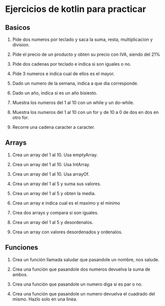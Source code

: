 # Ejercicios de kotlin para practicar

## Basicos

1. Pide dos numeros por teclado y saca la suma, resta, multiplicacion y division.

2. Pide el precio de un producto y obten su precio con IVA, siendo del 21%

3. Pide dos cadenas por teclado e indica si son iguales o no.

4. Pide 3 numeros e indica cual de ellos es el mayor.

5. Dado un numero de la semana, indica a que dia corresponde.

6. Dado un año, indica si es un año bisiesto.

7. Muestra los numeros del 1 al 10 con un while y un do-while.

8. Muestra los numeros del 1 al 10 con un for y de 10 a 0 de dos en dos en otro for.

9. Recorre una cadena caracter a caracter.

## Arrays

1. Crea un array del 1 al 10. Usa emptyArray.

2. Crea un array del 1 al 10. Usa IntArray.

3. Crea un array del 1 al 10. Usa arrayOf.

4. Crea un array del 1 al 5 y suma sus valores.

5. Crea un array del 1 al 5 y obten la media.

6. Crea un array e indica cual es el maximo y el minimo

7. Crea dos arrays y compara si son iguales.

8. Crea un array del 1 al 5 y desordenalos.

9. Crea un array con valores desordenados y ordenalos.

## Funciones

1. Crea un función llamada saludar que pasandole un nombre, nos salude.

2. Crea una función que pasandole dos numeros devuelva la suma de ambos.

3. Crea una función que pasandole un numero diga si es par o no.

4. Crea una función que pasandole un numero devuelva el cuadrado del mismo. Hazlo solo en una linea.